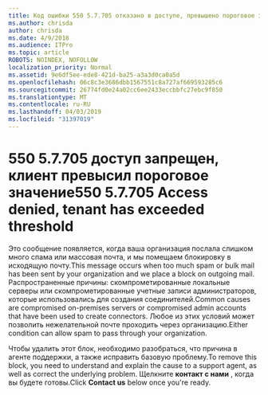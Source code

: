 ```yaml
---
title: Код ошибки 550 5.7.705 отказано в доступе, превышено пороговое значение для клиента
ms.author: chrisda
author: chrisda
ms.date: 4/9/2018
ms.audience: ITPro
ms.topic: article
ROBOTS: NOINDEX, NOFOLLOW
localization_priority: Normal
ms.assetid: 9e6df5ee-ede8-421d-ba25-a3a3d0ca0a5d
ms.openlocfilehash: 06c8c3e3686dbb1567551c8a727af669593285c6
ms.sourcegitcommit: 26774fd0e24a02cc6ee2433eccbbfc27ebc9f850
ms.translationtype: MT
ms.contentlocale: ru-RU
ms.lasthandoff: 04/03/2019
ms.locfileid: "31397019"
---
```

# <a name="550-57705-access-denied-tenant-has-exceeded-threshold"></a><span data-ttu-id="155f1-102">550 5.7.705 доступ запрещен, клиент превысил пороговое значение</span><span class="sxs-lookup"><span data-stu-id="155f1-102">550 5.7.705 Access denied, tenant has exceeded threshold</span></span>

<span data-ttu-id="155f1-103">Это сообщение появляется, когда ваша организация послала слишком много спама или массовая почта, и мы помещаем блокировку в исходящую почту.</span><span class="sxs-lookup"><span data-stu-id="155f1-103">This message occurs when too much spam or bulk mail has been sent by your organization and we place a block on outgoing mail.</span></span>
<span data-ttu-id="155f1-104">Распространенные причины: скомпрометированные локальные серверы или скомпрометированные учетные записи администраторов, которые использовались для создания соединителей.</span><span class="sxs-lookup"><span data-stu-id="155f1-104">Common causes are compromised on-premises servers or compromised admin accounts that have been used to create connectors.</span></span> <span data-ttu-id="155f1-105">Любое из этих условий может позволить нежелательной почте проходить через организацию.</span><span class="sxs-lookup"><span data-stu-id="155f1-105">Either condition can allow spam to pass through your organization.</span></span>

<span data-ttu-id="155f1-106">Чтобы удалить этот блок, необходимо разобраться, что причина в агенте поддержки, а также исправить базовую проблему.</span><span class="sxs-lookup"><span data-stu-id="155f1-106">To remove this block, you need to understand and explain the cause to a support agent, as well as correct the underlying problem.</span></span>
<span data-ttu-id="155f1-107">Щелкните **контакт с нами** , когда вы будете готовы.</span><span class="sxs-lookup"><span data-stu-id="155f1-107">Click **Contact us** below once you're ready.</span></span>

